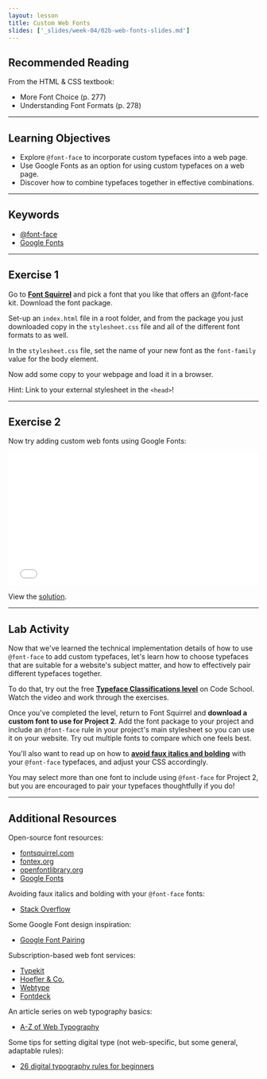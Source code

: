 ```yaml
---
layout: lesson
title: Custom Web Fonts
slides: ['_slides/week-04/02b-web-fonts-slides.md']
---
```


## Recommended Reading

From the HTML & CSS textbook:

- More Font Choice (p. 277)
- Understanding Font Formats (p. 278)

---

## Learning Objectives

- Explore `@font-face` to incorporate custom typefaces into a web page.
- Use Google Fonts as an option for using custom typefaces on a web page.
- Discover how to combine typefaces together in effective combinations.

---

## Keywords

- [@font-face](https://developer.mozilla.org/en-US/docs/Web/CSS/@font-face)
- [Google Fonts](https://developers.google.com/fonts/docs/getting_started)

---

## Exercise 1

Go to **[Font Squirrel](http://www.fontsquirrel.com/)** and pick a font that you like that offers an @font-face kit. Download the font package.

Set-up an `index.html` file in a root folder, and from the package you just downloaded copy in the `stylesheet.css` file and all of the different font formats to as well.

In the `stylesheet.css` file, set the name of your new font as the `font-family` value for the body element.

Now add some copy to your webpage and load it in a browser.

Hint: Link to your external stylesheet in the `<head>`!

---

## Exercise 2

Now try adding custom web fonts using Google Fonts:

<iframe height='268' scrolling='no' src='//codepen.io/redacademy/embed/vONZxd/?height=268&theme-id=0&default-tab=css' frameborder='no' allowtransparency='true' allowfullscreen='true' style='width: 100%;'>See the Pen <a href='http://codepen.io/redacademy/pen/vONZxd/'>vONZxd</a> by RED Academy (<a href='http://codepen.io/redacademy'>@redacademy</a>) on <a href='http://codepen.io'>CodePen</a>.
</iframe>

View the [solution](http://codepen.io/redacademy/pen/GJOBYv).

---

## Lab Activity

Now that we've learned the technical implementation details of how to use `@font-face` to add custom typefaces, let's learn how to choose typefaces that are suitable for a website's subject matter, and how to effectively pair different typefaces together.

To do that, try out the free **[Typeface Classifications level](http://design.codeschool.com/levels/1/challenges/1)** on Code School. Watch the video and work through the exercises.

Once you've completed the level, return to Font Squirrel and **download a custom font to use for Project 2**. Add the font package to your project and include an `@font-face` rule in your project's main stylesheet so you can use it on your website. Try out multiple fonts to compare which one feels best.

You'll also want to read up on how to **[avoid faux italics and bolding](http://stackoverflow.com/questions/2436749/how-to-add-multiple-font-files-for-the-same-font)** with your `@font-face` typefaces, and adjust your CSS accordingly.

You may select more than one font to include using `@font-face` for Project 2, but you are encouraged to pair your typefaces thoughtfully if you do!

---

## Additional Resources

Open-source font resources:

- [fontsquirrel.com](http://www.fontsquirrel.com/)
- [fontex.org](http://www.fontex.org/)
- [openfontlibrary.org](http://openfontlibrary.org/)
- [Google Fonts](https://www.google.com/fonts#)

Avoiding faux italics and bolding with your `@font-face` fonts:

- [Stack Overflow](http://stackoverflow.com/questions/2436749/how-to-add-multiple-font-files-for-the-same-font)

Some Google Font design inspiration:

- [Google Font Pairing](http://femmebot.github.io/google-type/)

Subscription-based web font services:

- [Typekit](https://typekit.com/)
- [Hoefler & Co.](http://www.typography.com/cloud/welcome/)
- [Webtype](http://www.webtype.com/)
- [Fontdeck](http://fontdeck.com/)

An article series on web typography basics:

- [A-Z of Web Typography](http://webdesign.tutsplus.com/series/a-z-of-web-typography--webdesign-11706)

Some tips for setting digital type (not web-specific, but some general, adaptable rules):

- [26 digital typography rules for beginners](https://medium.com/product-design-ux-ui/26-digital-typography-rules-for-beginners-a04c6a5aaff3)
